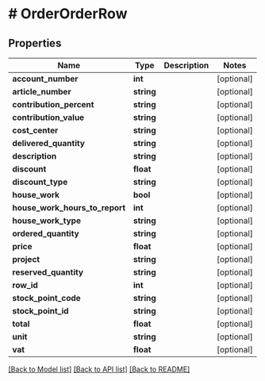# # OrderOrderRow

## Properties

Name | Type | Description | Notes
------------ | ------------- | ------------- | -------------
**account_number** | **int** |  | [optional]
**article_number** | **string** |  | [optional]
**contribution_percent** | **string** |  | [optional]
**contribution_value** | **string** |  | [optional]
**cost_center** | **string** |  | [optional]
**delivered_quantity** | **string** |  | [optional]
**description** | **string** |  | [optional]
**discount** | **float** |  | [optional]
**discount_type** | **string** |  | [optional]
**house_work** | **bool** |  | [optional]
**house_work_hours_to_report** | **int** |  | [optional]
**house_work_type** | **string** |  | [optional]
**ordered_quantity** | **string** |  | [optional]
**price** | **float** |  | [optional]
**project** | **string** |  | [optional]
**reserved_quantity** | **string** |  | [optional]
**row_id** | **int** |  | [optional]
**stock_point_code** | **string** |  | [optional]
**stock_point_id** | **string** |  | [optional]
**total** | **float** |  | [optional]
**unit** | **string** |  | [optional]
**vat** | **float** |  | [optional]

[[Back to Model list]](../../README.md#models) [[Back to API list]](../../README.md#endpoints) [[Back to README]](../../README.md)
